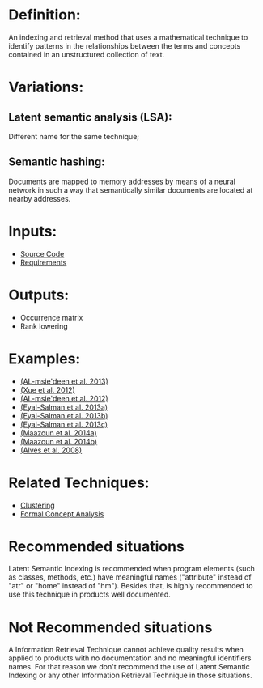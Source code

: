 # **Definition:** 

An indexing and retrieval method that uses a mathematical technique to identify patterns in the relationships 
between the terms and concepts contained in an unstructured collection of text. 

# **Variations:**

## Latent semantic analysis (LSA):
Different name for the same technique;

## Semantic hashing:  
Documents are mapped to memory addresses by means of a neural network in such a way that semantically 
similar documents are located at nearby addresses.

# **Inputs:** 
* [Source Code](https://github.com/HestiaProject/Generic-SPL-Re-engineering-Process/wiki/Artifacts-Description#source-code)
* [Requirements](https://github.com/HestiaProject/Generic-SPL-Re-engineering-Process/wiki/Artifacts-Description#requirements)

# **Outputs:** 
* Occurrence matrix
* Rank lowering

# **Examples:**

* [(AL-msie'deen et al. 2013)](https://github.com/HestiaProject/Generic-SPL-Re-engineering-Process/wiki/Bibliography#al-msiedeen-a-seriai-d-huchard-m-urtado-c--vauttier-s-mining-features-from-the-object-oriented-source-code-of-software-variants-by-combining-lexical-and-structural-similarity-in---international-conference-on-information-reuse-and-integration-2013-s-586--593)
* [(Xue et al. 2012)](https://github.com/HestiaProject/Generic-SPL-Re-engineering-Process/wiki/Bibliography#xue-y-xing-z--jarzabek-s-feature-location-in-a-collection-of-product-variants-in---reverse-engineering-wcre-2012-19th-working-conference-on-2012-s-145--154)
* [(AL-msie'deen et al. 2012)](https://github.com/HestiaProject/Generic-SPL-Re-engineering-Process/wiki/Bibliography#al-msiedeen-r-seriai-a-d-huchard-m-urtado-c-vauttier-s--salman-h-e-an-approach-to-recover-feature-models-from-object-oriented-source-code-in-actes-de-la-journe9e-lignes-de-produits-2012-s-15--26)
* [(Eyal-Salman et al. 2013a)](https://github.com/HestiaProject/Generic-SPL-Re-engineering-Process/wiki/Bibliography#eyal-salman-h-seriai-a-d--dony-c-feature-to-code-traceability-in-legacy-software-variants-in---software-engineering-and-advanced-applications-seaa-2013-39th-euromicro-conference-on-2013-s-57--61)
* [(Eyal-Salman et al. 2013b)](https://github.com/HestiaProject/Generic-SPL-Re-engineering-Process/wiki/Bibliography#eyal-salman-h-seriai-a-d--dony-c-feature-to-code-traceability-in-a-collection-of-software-variants-combining-formal-concept-analysis-and-information-retrieval-in---information-reuse-and-integration-iri-2013-ieee-14th-international-conference-on-2013-s-209--216)
* [(Eyal-Salman et al. 2013c)](https://github.com/HestiaProject/Generic-SPL-Re-engineering-Process/wiki/Bibliography#eyal-salman-h-e-seriai-a-d-dony-c--others-identifying-traceability-links-between-product-variants-and-their-features-in---reve2013-1st-international-workshop-on-reverse-variability-engineering-2013-s-17--22)
* [(Maazoun et al. 2014a)](https://github.com/HestiaProject/Generic-SPL-Re-engineering-Process/wiki/Bibliography#maazoun-j-bouassida-n--ben-abdallah-h-a-bottom-up-spl-design-method-in---model-driven-engineering-and-software-development-modelsward-2014-2nd-international-conference-on-2014-s-309--316)
* [(Maazoun et al. 2014b)](https://github.com/HestiaProject/Generic-SPL-Re-engineering-Process/wiki/Bibliography#ma%C3%82zoun-j-bouassida-n--ben-abdallah-h-feature-model-recovery-from-product-variants-based-on-a-cloning-technique-in---seke-2014-s-431--436)
* [(Alves et al. 2008)](https://github.com/HestiaProject/Generic-SPL-Re-engineering-Process/wiki/Bibliography#alves-v-schwanninger-c-barbosa-l-rashid-a-sawyer-p-rayson-p-pohl-c--rummler-a-an-exploratory-study-of-information-retrieval-techniques-in-domain-analysis-in---software-product-line-conference-2008-splc08-12th-international-2008-s-67--76)


# **Related Techniques:** 
* [Clustering](https://github.com/HestiaProject/abstract-spl-reengineering/wiki/Clustering)
* [Formal Concept Analysis](https://github.com/HestiaProject/abstract-spl-reengineering/wiki/Formal-Concept-Analysis)

# **Recommended situations**

Latent Semantic Indexing is recommended when program elements (such as classes, methods, etc.) have meaningful names ("attribute" instead of "atr" or "home" instead of "hm"). Besides that, is highly recommended to use this technique in products well documented.

# **Not Recommended situations**
A Information Retrieval Technique cannot achieve quality results when applied to products with no documentation and no meaningful identifiers names. For that reason we don't recommend the use of Latent Semantic Indexing or any other Information Retrieval Technique in those situations.